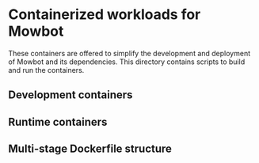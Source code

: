 # Containerized workloads for Mowbot

These containers are offered to simplify the development and deployment of Mowbot and its dependencies. This directory contains scripts to build and run the containers.

## Development containers

## Runtime containers

## Multi-stage Dockerfile structure